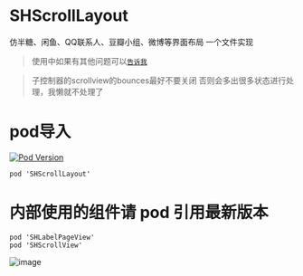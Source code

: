 # SHScrollLayout
仿半糖、闲鱼、QQ联系人、豆瓣小组、微博等界面布局 一个文件实现
> 使用中如果有其他问题可以[`告诉我`](https://github.com/CCSH/SHScrollLayout/issues/new)



> 子控制器的scrollview的bounces最好不要关闭 否则会多出很多状态进行处理，我懒就不处理了
# pod导入
[![Pod Version](http://img.shields.io/cocoapods/v/SHScrollLayout.svg?style=flat)](http://cocoadocs.org/docsets/SHScrollLayout/)
```
pod 'SHScrollLayout'
```
# 内部使用的组件请 pod 引用最新版本
```
pod 'SHLabelPageView'
pod 'SHScrollView'
```

![image](https://github.com/CCSH/ScrollLayout/blob/master/QQ20180915-144725-HD.gif)
